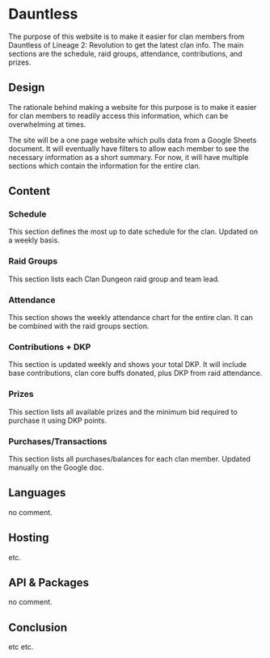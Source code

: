 # Dauntless

The purpose of this website is to make it easier for clan members from Dauntless of Lineage 2: Revolution to get the latest clan info. The main sections are the schedule, raid groups, attendance, contributions, and prizes.

## Design

The rationale behind making a website for this purpose is to make it easier for clan members to readily access this information, which can be overwhelming at times.

The site will be a one page website which pulls data from a Google Sheets document. It will eventually have filters to allow each member to see the necessary information as a short summary. For now, it will have multiple sections which contain the information for the entire clan.

## Content

### Schedule

This section defines the most up to date schedule for the clan. Updated on a weekly basis.

### Raid Groups

This section lists each Clan Dungeon raid group and team lead.

### Attendance

This section shows the weekly attendance chart for the entire clan. It can be combined with the raid groups section.

### Contributions + DKP

This section is updated weekly and shows your total DKP. It will include base contributions, clan core buffs donated, plus DKP from raid attendance.

### Prizes

This section lists all available prizes and the minimum bid required to purchase it using DKP points.

### Purchases/Transactions

This section lists all purchases/balances for each clan member. Updated manually on the Google doc.

## Languages

no comment.

## Hosting

etc.

## API & Packages

no comment.

## Conclusion

etc etc.